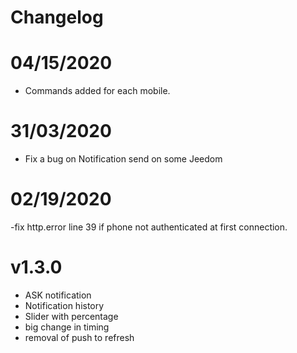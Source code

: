 Changelog 
=========

# 04/15/2020

- Commands added for each mobile.

# 31/03/2020

- Fix a bug on Notification send on some Jeedom

# 02/19/2020

-fix http.error line 39 if phone not authenticated at first connection.

# v1.3.0 

- ASK notification
- Notification history
- Slider with percentage
- big change in timing
- removal of push to refresh
